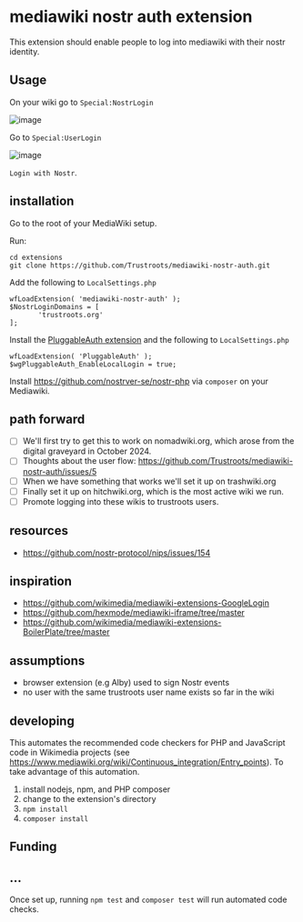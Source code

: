
# mediawiki nostr auth extension

This extension should enable people to log into mediawiki with their nostr identity.

## Usage
On your wiki go to `Special:NostrLogin`

![image](https://github.com/user-attachments/assets/3000d27c-73dd-40e8-a6fc-d2043af764a4)

Go to `Special:UserLogin`

![image](https://github.com/user-attachments/assets/cd4a0062-3c61-4d21-839c-419601fbca59)

`Login with Nostr`.

## installation
Go to the root of your MediaWiki setup.

Run:
```
cd extensions
git clone https://github.com/Trustroots/mediawiki-nostr-auth.git
```

Add the following to `LocalSettings.php`
```
wfLoadExtension( 'mediawiki-nostr-auth' );
$NostrLoginDomains = [
	   'trustroots.org'
];
```

Install the [PluggableAuth extension](https://www.mediawiki.org/wiki/Extension:PluggableAuth) and the following to `LocalSettings.php`
```
wfLoadExtension( 'PluggableAuth' );
$wgPluggableAuth_EnableLocalLogin = true;
```

Install https://github.com/nostrver-se/nostr-php via `composer` on your Mediawiki.

## path forward

- [ ] We'll first try to get this to work on nomadwiki.org, which arose from the digital graveyard in October 2024.
- [ ] Thoughts about the user flow: https://github.com/Trustroots/mediawiki-nostr-auth/issues/5
- [ ] When we have something that works we'll set it up on trashwiki.org
- [ ] Finally set it up on hitchwiki.org, which is the most active wiki we run.
- [ ] Promote logging into these wikis to trustroots users.

## resources

- https://github.com/nostr-protocol/nips/issues/154

## inspiration
- https://github.com/wikimedia/mediawiki-extensions-GoogleLogin
- https://github.com/hexmode/mediawiki-iframe/tree/master
- https://github.com/wikimedia/mediawiki-extensions-BoilerPlate/tree/master



## assumptions
- browser extension (e.g Alby) used to sign Nostr events
- no user with the same trustroots user name exists so far in the wiki

## developing

This automates the recommended code checkers for PHP and JavaScript code in Wikimedia projects
(see https://www.mediawiki.org/wiki/Continuous_integration/Entry_points).
To take advantage of this automation.

1. install nodejs, npm, and PHP composer
2. change to the extension's directory
3. `npm install`
4. `composer install`

## Funding

## ...

Once set up, running `npm test` and `composer test` will run automated code checks.
